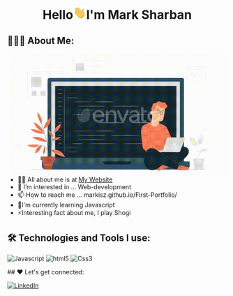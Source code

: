 <h1 align="center">Hello<img src="https://raw.githubusercontent.com/ABSphreak/ABSphreak/master/gifs/Hi.gif" width="30px" height="30px">I'm Mark Sharban</h1>


## 👨🏻‍💻 About Me:
<img  src="./watermarked_preview.gif" height="280px" align="right" />

- 🙋‍♂️ All about me is at [My Website](https://marksharban.github.io/First-Portfolio/) <br/>
- 👀 I’m interested in ... Web-development <br/> 
- 📫 How to reach me ... markisz.github.io/First-Portfolio/<br/> 
- 🌱I'm currently learning Javascript <br/> 
- ⚡Interesting fact about me, I play Shogi <br/> 



## 🛠️ Technologies and Tools I use:
<p>
<img alt="Javascript" src="https://img.shields.io/badge/JavaScript-323330?style=for-the-badge&logo=javascript&logoColor=F7DF1E"  height="25px"/>
<img alt="html5" src="https://img.shields.io/badge/HTML5-E34F26?style=for-the-badge&logo=html5&logoColor=white" height="25px"/>
<img alt="Css3" src="https://img.shields.io/badge/CSS3-1572B6?style=for-the-badge&logo=css3&logoColor=white" height="25px"/>
</p>
## ❤️ Let's get connected:
<p>
  <a href="https://www.linkedin.com/in/mark-sharban-b9886a24b/" target="_blank"><img alt="LinkedIn" src="https://img.shields.io/badge/linkedin-%230077B5.svg?&style=for-the-badge&logo=linkedin&logoColor=white"  height="30px"/> 
</p>


